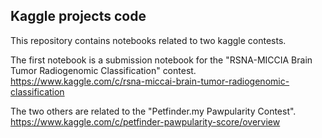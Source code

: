 ## **Kaggle projects code**

This repository contains notebooks related to two kaggle contests.

The first notebook is a submission notebook for the "RSNA-MICCIA Brain Tumor
Radiogenomic Classification" contest.
https://www.kaggle.com/c/rsna-miccai-brain-tumor-radiogenomic-classification

The two others are related to the "Petfinder.my Pawpularity Contest".
https://www.kaggle.com/c/petfinder-pawpularity-score/overview



